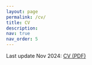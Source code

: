 ```yaml
---
layout: page
permalink: /cv/
title: CV
description:
nav: true
nav_order: 5
---
```

Last update Nov 2024: <a href="/assets/pdf/example_pdf.pdf" target="_blank">CV (PDF)</a>
